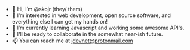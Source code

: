 - 👋 Hi, I’m @skojr (they/ them)
- 👀 I’m interested in web development, open source software, and everything else I can get my hands on!
- 🌱 I’m currently learning Javascript and working some awesome API's.
- 💞️ I'll be ready to collaborate in the somewhat near-ish future.
- 📫 You can reach me at jdevnet@protonmail.com

<!---
skojr/skojr is a ✨ special ✨ repository because its `README.md` (this file) appears on your GitHub profile.
You can click the Preview link to take a look at your changes.
--->
